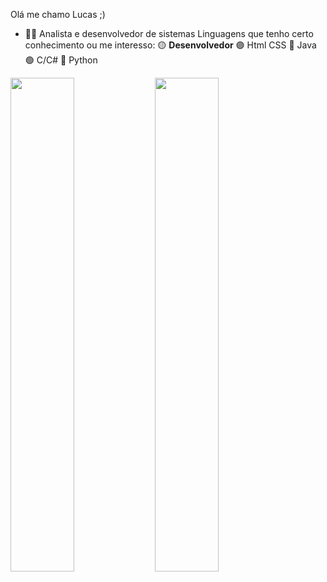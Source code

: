 
Olá me chamo Lucas ;)
- 👨‍💻 Analista e desenvolvedor de sistemas
      Linguagens que tenho certo conhecimento ou me interesso:
       🟡 **Desenvolvedor**
       🟣 Html CSS
       🔴 Java
       🟢 C/C#
       🔵 Python
<div>
      <img width="45%" src="https://github-readme-stats.vercel.app/api?username=LCS-Simoes&show_icons=true&theme=tokyonight"/>
      <img width="45%" src="https://github-readme-stats.vercel.app/api/top-langs/?username=LCS-Simoes&theme=tokyonight"/>
<div>
